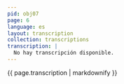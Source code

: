 ```yaml
---
pid: obj07
page: 6
language: es
layout: transcription
collection: transcriptions
transcription: |
  No hay transcripción disponible.
---
```


{{ page.transcription | markdownify }}
